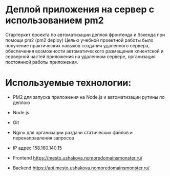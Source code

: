 # Деплой приложения на сервер с использованием pm2
Стартеркит проекта по автоматизации деплоя фронтенда и бэкенда при помощи pm2 (pm2 deploy)
Целью учебной проектной работы было получение практических навыков создания удаленного сервера, обеспечения возможности автоматического размещения клиентской и серверной частей приложения на удаленном сервере, организация постоянной работы приложения.

# Используемые технологии: 
- PM2 для запуска приложения на Node.js и автоматизации рутины по деплою
- Node.js
- Git
- Nginx для организации раздачи статических файлов и перенаправления запросов 

- IP адрес 158.160.140.15
- Frontend https://mesto.ushakova.nomoredomainsmonster.ru/
- Backend https://api.mesto.ushakova.nomoredomainsmonster.ru/
